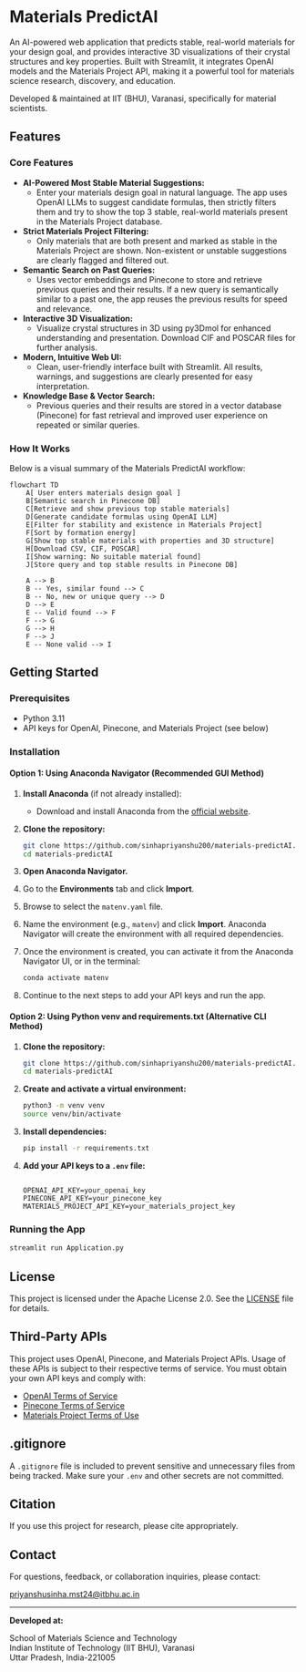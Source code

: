 # Materials PredictAI

An AI-powered web application that predicts stable, real-world materials for your design goal, and provides interactive 3D visualizations of their crystal structures and key properties. Built with Streamlit, it integrates OpenAI models and the Materials Project API, making it a powerful tool for materials science research, discovery, and education.

Developed & maintained at IIT (BHU), Varanasi, specifically for material scientists.

## Features


### Core Features

- **AI-Powered Most Stable Material Suggestions:**
   - Enter your materials design goal in natural language. The app uses OpenAI LLMs to suggest candidate formulas, then strictly filters them and try to show the top 3 stable, real-world materials present in the Materials Project database.
- **Strict Materials Project Filtering:**
   - Only materials that are both present and marked as stable in the Materials Project are shown. Non-existent or unstable suggestions are clearly flagged and filtered out.
- **Semantic Search on Past Queries:**
   - Uses vector embeddings and Pinecone to store and retrieve previous queries and their results. If a new query is semantically similar to a past one, the app reuses the previous results for speed and relevance.
- **Interactive 3D Visualization:**
   - Visualize crystal structures in 3D using py3Dmol for enhanced understanding and presentation. Download CIF and POSCAR files for further analysis.
- **Modern, Intuitive Web UI:**
   - Clean, user-friendly interface built with Streamlit. All results, warnings, and suggestions are clearly presented for easy interpretation.
- **Knowledge Base & Vector Search:**
   - Previous queries and their results are stored in a vector database (Pinecone) for fast retrieval and improved user experience on repeated or similar queries.


### How It Works

Below is a visual summary of the Materials PredictAI workflow:

```mermaid
flowchart TD
    A[ User enters materials design goal ]
    B[Semantic search in Pinecone DB]
    C[Retrieve and show previous top stable materials]
    D[Generate candidate formulas using OpenAI LLM]
    E[Filter for stability and existence in Materials Project]
    F[Sort by formation energy]
    G[Show top stable materials with properties and 3D structure]
    H[Download CSV, CIF, POSCAR]
    I[Show warning: No suitable material found]
    J[Store query and top stable results in Pinecone DB]

    A --> B
    B -- Yes, similar found --> C
    B -- No, new or unique query --> D
    D --> E
    E -- Valid found --> F
    F --> G
    G --> H
    F --> J
    E -- None valid --> I
```

## Getting Started



### Prerequisites

- Python 3.11
- API keys for OpenAI, Pinecone, and Materials Project (see below)

### Installation


#### Option 1: Using Anaconda Navigator (Recommended GUI Method)

1. **Install Anaconda** (if not already installed):
   - Download and install Anaconda from the [official website](https://www.anaconda.com/products/distribution).

2. **Clone the repository:**
   ```bash
   git clone https://github.com/sinhapriyanshu200/materials-predictAI.git
   cd materials-predictAI
   ```

3. **Open Anaconda Navigator.**

4. Go to the **Environments** tab and click **Import**.

5. Browse to select the `matenv.yaml` file.

6. Name the environment (e.g., `matenv`) and click **Import**. Anaconda Navigator will create the environment with all required dependencies.

7. Once the environment is created, you can activate it from the Anaconda Navigator UI, or in the terminal:
   ```bash
   conda activate matenv
   ```

8. Continue to the next steps to add your API keys and run the app.

#### Option 2: Using Python venv and requirements.txt (Alternative CLI Method)

1. **Clone the repository:**
   ```bash
   git clone https://github.com/sinhapriyanshu200/materials-predictAI.git
   cd materials-predictAI
   ```

2. **Create and activate a virtual environment:**
   ```bash
   python3 -m venv venv
   source venv/bin/activate
   ```

3. **Install dependencies:**
   ```bash
   pip install -r requirements.txt
   ```

4. **Add your API keys to a `.env` file:**
   ```

   OPENAI_API_KEY=your_openai_key
   PINECONE_API_KEY=your_pinecone_key
   MATERIALS_PROJECT_API_KEY=your_materials_project_key
   ```


### Running the App

```bash
streamlit run Application.py
```

## License

This project is licensed under the Apache License 2.0. See the [LICENSE](LICENSE) file for details.

## Third-Party APIs


This project uses OpenAI, Pinecone, and Materials Project APIs. Usage of these APIs is subject to their respective terms of service. You must obtain your own API keys and comply with:

- [OpenAI Terms of Service](https://openai.com/policies/terms-of-use)
- [Pinecone Terms of Service](https://www.pinecone.io/terms/)
- [Materials Project Terms of Use](https://materialsproject.org/about/terms)

## .gitignore

A `.gitignore` file is included to prevent sensitive and unnecessary files from being tracked. Make sure your `.env` and other secrets are not committed.

## Citation

If you use this project for research, please cite appropriately.

## Contact

For questions, feedback, or collaboration inquiries, please contact:

priyanshusinha.mst24@itbhu.ac.in

---


**Developed at:**

School of Materials Science and Technology  
Indian Institute of Technology (IIT BHU), Varanasi  
Uttar Pradesh, India-221005
